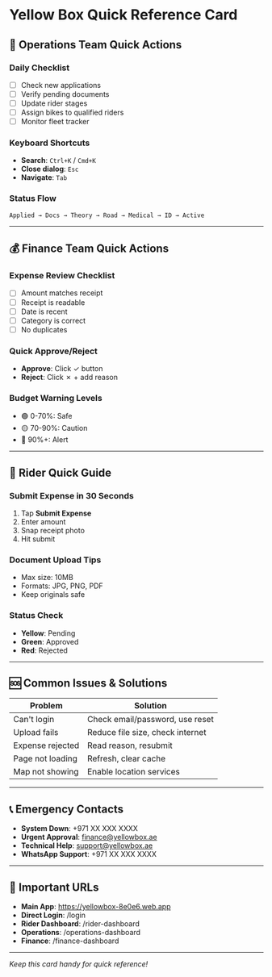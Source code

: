 # Yellow Box Quick Reference Card

## 🚀 Operations Team Quick Actions

### Daily Checklist
- [ ] Check new applications
- [ ] Verify pending documents  
- [ ] Update rider stages
- [ ] Assign bikes to qualified riders
- [ ] Monitor fleet tracker

### Keyboard Shortcuts
- **Search**: `Ctrl+K` / `Cmd+K`
- **Close dialog**: `Esc`
- **Navigate**: `Tab`

### Status Flow
```
Applied → Docs → Theory → Road → Medical → ID → Active
```

---

## 💰 Finance Team Quick Actions

### Expense Review Checklist
- [ ] Amount matches receipt
- [ ] Receipt is readable
- [ ] Date is recent
- [ ] Category is correct
- [ ] No duplicates

### Quick Approve/Reject
- **Approve**: Click ✓ button
- **Reject**: Click ✗ + add reason

### Budget Warning Levels
- 🟢 0-70%: Safe
- 🟡 70-90%: Caution  
- 🔴 90%+: Alert

---

## 📱 Rider Quick Guide

### Submit Expense in 30 Seconds
1. Tap **Submit Expense**
2. Enter amount
3. Snap receipt photo
4. Hit submit

### Document Upload Tips
- Max size: 10MB
- Formats: JPG, PNG, PDF
- Keep originals safe

### Status Check
- **Yellow**: Pending
- **Green**: Approved
- **Red**: Rejected

---

## 🆘 Common Issues & Solutions

| Problem | Solution |
|---------|----------|
| Can't login | Check email/password, use reset |
| Upload fails | Reduce file size, check internet |
| Expense rejected | Read reason, resubmit |
| Page not loading | Refresh, clear cache |
| Map not showing | Enable location services |

---

## 📞 Emergency Contacts

- **System Down**: +971 XX XXX XXXX
- **Urgent Approval**: finance@yellowbox.ae
- **Technical Help**: support@yellowbox.ae
- **WhatsApp Support**: +971 XX XXX XXXX

---

## 🔑 Important URLs

- **Main App**: https://yellowbox-8e0e6.web.app
- **Direct Login**: /login
- **Rider Dashboard**: /rider-dashboard
- **Operations**: /operations-dashboard
- **Finance**: /finance-dashboard

---

*Keep this card handy for quick reference!*